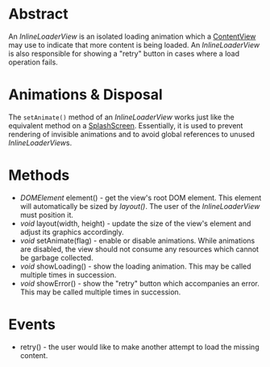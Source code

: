 # Abstract

An *InlineLoaderView* is an isolated loading animation which a [ContentView](ContentView.md) may use to indicate that more content is being loaded. An *InlineLoaderView* is also responsible for showing a "retry" button in cases where a load operation fails.

# Animations & Disposal

The `setAnimate()` method of an *InlineLoaderView* works just like the equivalent method on a [SplashScreen](SplashScreen.md). Essentially, it is used to prevent rendering of invisible animations and to avoid global references to unused *InlineLoaderView*s.

# Methods

 * *DOMElement* element() - get the view's root DOM element. This element will automatically be sized by *layout()*. The user of the *InlineLoaderView* must position it.
 * *void* layout(width, height) - update the size of the view's element and adjust its graphics accordingly.
 * *void* setAnimate(flag) - enable or disable animations. While animations are disabled, the view should not consume any resources which cannot be garbage collected.
 * *void* showLoading() - show the loading animation. This may be called multiple times in succession.
 * *void* showError() - show the "retry" button which accompanies an error. This may be called multiple times in succession.

# Events

 * retry() - the user would like to make another attempt to load the missing content.
